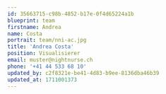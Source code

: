 ```yaml
---
id: 35663715-c98b-4852-b17e-0f4d65224a1b
blueprint: team
firstname: Andrea
name: Costa
portrait: team/nni-ac.jpg
title: 'Andrea Costa'
position: Visualisierer
email: muster@nightnurse.ch
phone: '+41 44 533 68 10'
updated_by: c2f8321e-be41-4d83-b9ee-8136dba46b39
updated_at: 1711001373
---
```

